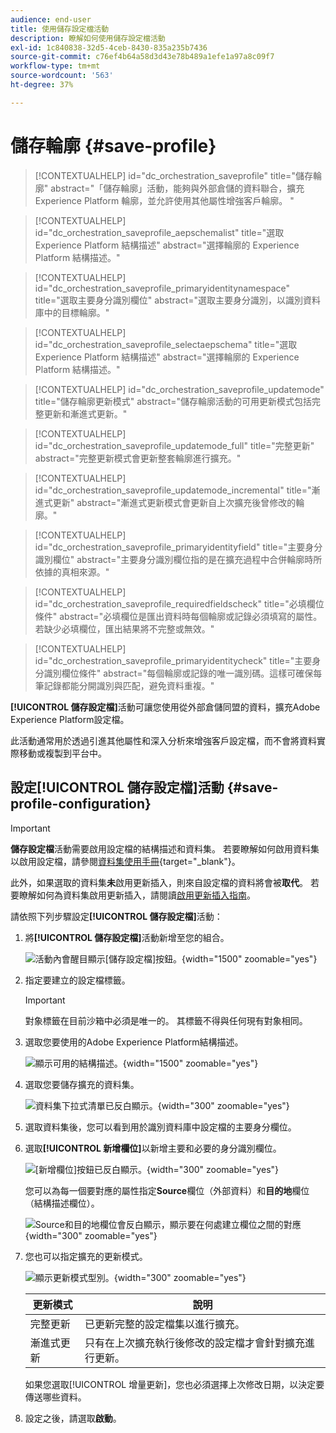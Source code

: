 ```yaml
---
audience: end-user
title: 使用儲存設定檔活動
description: 瞭解如何使用儲存設定檔活動
exl-id: 1c840838-32d5-4ceb-8430-835a235b7436
source-git-commit: c76ef4b64a58d3d43e78b489a1efe1a97a8c09f7
workflow-type: tm+mt
source-wordcount: '563'
ht-degree: 37%

---
```


# 儲存輪廓 {#save-profile}

>[!CONTEXTUALHELP]
>id="dc_orchestration_saveprofile"
>title="儲存輪廓"
>abstract="「儲存輪廓」活動，能夠與外部倉儲的資料聯合，擴充 Experience Platform 輪廓，並允許使用其他屬性增強客戶輪廓。 "

>[!CONTEXTUALHELP]
>id="dc_orchestration_saveprofile_aepschemalist"
>title="選取 Experience Platform 結構描述"
>abstract="選擇輪廓的 Experience Platform 結構描述。"

>[!CONTEXTUALHELP]
>id="dc_orchestration_saveprofile_primaryidentitynamespace"
>title="選取主要身分識別欄位"
>abstract="選取主要身分識別，以識別資料庫中的目標輪廓。"

>[!CONTEXTUALHELP]
>id="dc_orchestration_saveprofile_selectaepschema"
>title="選取 Experience Platform 結構描述"
>abstract="選擇輪廓的 Experience Platform 結構描述。"

>[!CONTEXTUALHELP]
>id="dc_orchestration_saveprofile_updatemode"
>title="儲存輪廓更新模式"
>abstract="儲存輪廓活動的可用更新模式包括完整更新和漸進式更新。"

>[!CONTEXTUALHELP]
>id="dc_orchestration_saveprofile_updatemode_full"
>title="完整更新"
>abstract="完整更新模式會更新整套輪廓進行擴充。"

>[!CONTEXTUALHELP]
>id="dc_orchestration_saveprofile_updatemode_incremental"
>title="漸進式更新"
>abstract="漸進式更新模式會更新自上次擴充後曾修改的輪廓。"

>[!CONTEXTUALHELP]
>id="dc_orchestration_saveprofile_primaryidentityfield"
>title="主要身分識別欄位"
>abstract="主要身分識別欄位指的是在擴充過程中合併輪廓時所依據的真相來源。"

>[!CONTEXTUALHELP]
>id="dc_orchestration_saveprofile_requiredfieldscheck"
>title="必填欄位條件"
>abstract="必填欄位是匯出資料時每個輪廓或記錄必須填寫的屬性。若缺少必填欄位，匯出結果將不完整或無效。"

>[!CONTEXTUALHELP]
>id="dc_orchestration_saveprofile_primaryidentitycheck"
>title="主要身分識別欄位條件"
>abstract="每個輪廓或記錄的唯一識別碼。這樣可確保每筆記錄都能分開識別與匹配，避免資料重複。"

**[!UICONTROL 儲存設定檔]**&#x200B;活動可讓您使用從外部倉儲同盟的資料，擴充Adobe Experience Platform設定檔。

此活動通常用於透過引進其他屬性和深入分析來增強客戶設定檔，而不會將資料實際移動或複製到平台中。

## 設定[!UICONTROL 儲存設定檔]活動 {#save-profile-configuration}

>[!IMPORTANT]
>
>**儲存設定檔**&#x200B;活動需要啟用設定檔的結構描述和資料集。 若要瞭解如何啟用資料集以啟用設定檔，請參閱[資料集使用手冊](https://experienceleague.adobe.com/zh-hant/docs/experience-platform/catalog/datasets/user-guide#enable-profile){target="_blank"}。
>
>此外，如果選取的資料集&#x200B;**未**&#x200B;啟用更新插入，則來自設定檔的資料將會被&#x200B;**取代**。 若要瞭解如何為資料集啟用更新插入，請閱讀[啟用更新插入指南](https://experienceleague.adobe.com/zh-hant/docs/experience-platform/catalog/datasets/enable-upsert)。

請依照下列步驟設定&#x200B;**[!UICONTROL 儲存設定檔]**&#x200B;活動：

1. 將&#x200B;**[!UICONTROL 儲存設定檔]**&#x200B;活動新增至您的組合。

   ![活動內會醒目顯示[儲存設定檔]按鈕。](../assets/save-profiles/save-profiles.png){width="1500" zoomable="yes"}

1. 指定要建立的設定檔標籤。

   >[!IMPORTANT]
   >
   >對象標籤在目前沙箱中必須是唯一的。 其標籤不得與任何現有對象相同。

1. 選取您要使用的Adobe Experience Platform結構描述。

   ![顯示可用的結構描述。](../assets/save-profiles/select-schema.png){width="1500" zoomable="yes"}

1. 選取您要儲存擴充的資料集。

   ![資料集下拉式清單已反白顯示。](../assets/save-profiles/select-dataset.png){width="300" zoomable="yes"}

1. 選取資料集後，您可以看到用於識別資料庫中設定檔的主要身分欄位。

1. 選取&#x200B;**[!UICONTROL 新增欄位]**&#x200B;以新增主要和必要的身分識別欄位。

   ![[新增欄位]按鈕已反白顯示。](../assets/save-profiles/add-fields.png){width="300" zoomable="yes"}

   您可以為每一個要對應的屬性指定&#x200B;**Source**&#x200B;欄位（外部資料）和&#x200B;**目的地**&#x200B;欄位（結構描述欄位）。

   ![Source和目的地欄位會反白顯示，顯示要在何處建立欄位之間的對應](../assets/save-profiles/specify-mapping.png){width="300" zoomable="yes"}

1. 您也可以指定擴充的更新模式。

   ![顯示更新模式型別。](../assets/save-profiles/select-update-mode.png){width="300" zoomable="yes"}

   | 更新模式 | 說明 |
   | ----------- | ----------- |
   | 完整更新 | 已更新完整的設定檔集以進行擴充。 |
   | 漸進式更新 | 只有在上次擴充執行後修改的設定檔才會針對擴充進行更新。 |

   如果您選取[!UICONTROL 增量更新]，您也必須選擇上次修改日期，以決定要傳送哪些資料。

1. 設定之後，請選取&#x200B;**啟動**。
